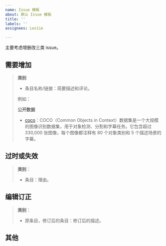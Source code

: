 ```yaml
---
name: Issue 模板
about: 默认 Issue 模板
title: ''
labels: ''
assignees: Les1ie

---
```


主要考虑增删改三类 issue。

## 需要增加
> **类别**
> - 条目名称/链接：简要描述和评论。
>
> 例如：
>
> **公开数据**
> - [coco](https://cocodataset.org/)：COCO（Common Objects in Context）数据集是一个大规模的图像识别数据集，用于对象检测、分割和字幕任务。它包含超过 330,000 张图像，每个图像都注释有 80 个对象类别和 5 个描述场景的字幕。

## 过时或失效

> **类别**：
> - 条目：理由。

## 编辑订正

> **类别**：
> - 原条目，修订后的条目：修订后的描述。


## 其他
